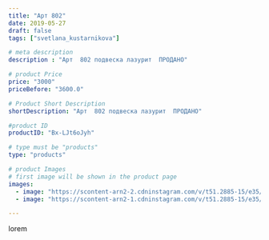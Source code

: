 ```yaml
---
title: "Арт 802"
date: 2019-05-27
draft: false
tags: ["svetlana_kustarnikova"]

# meta description
description : "Арт  802 подвеска лазурит  ПРОДАНО"

# product Price
price: "3000"
priceBefore: "3600.0"

# Product Short Description
shortDescription: "Арт  802 подвеска лазурит  ПРОДАНО"

#product ID
productID: "Bx-LJt6oJyh"

# type must be "products"
type: "products"

# product Images
# first image will be shown in the product page
images:
  - image: "https://scontent-arn2-2.cdninstagram.com/v/t51.2885-15/e35/60174722_149517379526628_7530253543916109853_n.jpg?se=8&tp=1&_nc_ht=scontent-arn2-2.cdninstagram.com&_nc_cat=100&_nc_ohc=HgbyfCx2UdQAX-V3ilf&ccb=7-4&oh=896b8a24b0e3305e97250875b9d1b932&oe=6081FFF1&ig_cache_key=MjA1MzEyNzQ5OTgwNzc0MTUzMg%3D%3D.2-ccb7-4"
  - image: "https://scontent-arn2-1.cdninstagram.com/v/t51.2885-15/e35/60416559_174970670177238_5791321804084580105_n.jpg?se=8&tp=1&_nc_ht=scontent-arn2-1.cdninstagram.com&_nc_cat=106&_nc_ohc=GBeMK0M2PV8AX_3ubgX&ccb=7-4&oh=01d916666cc2f65c9884f495897014ee&oe=6082A766&ig_cache_key=MjA1MzEyNzQ5OTc5OTQyMDg4OA%3D%3D.2-ccb7-4"

---
```

lorem
